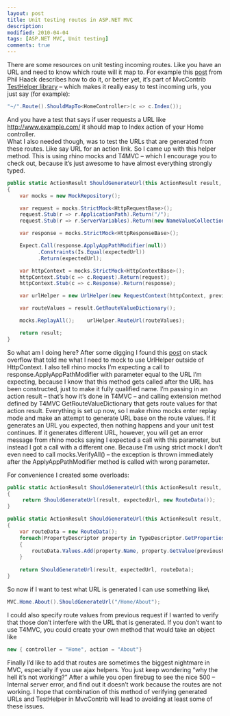 ```yaml
---
layout: post
title: Unit testing routes in ASP.NET MVC
description:
modified: 2010-04-04
tags: [ASP.NET MVC, Unit testing]
comments: true
---
```

There are some resources on unit testing incoming routes. Like you have
an URL and need to know which route will it map to. For example this
[post](http://haacked.com/archive/2007/12/17/testing-routes-in-asp.net-mvc.aspx)
from Phil Haack describes how to do it, or better yet, it’s part of
MvcContrib [TestHelper
library](http://mvccontrib.codeplex.com/wikipage?title=TestHelper&referringTitle=Documentation)
– which makes it really easy to test incoming urls, you just say (for
example):

```csharp
"~/".Route().ShouldMapTo<HomeController>(c => c.Index());
```

And you have a test that says if user requests a URL like
<http://www.example.com/> it should map to Index action of your Home
controller.\
What I also needed though, was to test the URLs that are generated from
these routes. Like say URL for an action link. So I came up with this
helper method. This is using rhino mocks and T4MVC – which I encourage
you to check out, because it’s just awesome to have almost everything
strongly typed.

```csharp
public static ActionResult ShouldGenerateUrl(this ActionResult result, string expectedUrl, RouteData previousRequestRouteData)
{
    var mocks = new MockRepository();

    var request = mocks.StrictMock<HttpRequestBase>();
    request.Stub(r => r.ApplicationPath).Return("/");
    request.Stub(r => r.ServerVariables).Return(new NameValueCollection());

    var response = mocks.StrictMock<HttpResponseBase>();

    Expect.Call(response.ApplyAppPathModifier(null))
          .Constraints(Is.Equal(expectedUrl))
          .Return(expectedUrl);

    var httpContext = mocks.StrictMock<HttpContextBase>();
    httpContext.Stub(c => c.Request).Return(request);
    httpContext.Stub(c => c.Response).Return(response);

    var urlHelper = new UrlHelper(new RequestContext(httpContext, previousRequestRouteData));

    var routeValues = result.GetRouteValueDictionary();

    mocks.ReplayAll();    urlHelper.RouteUrl(routeValues);

    return result;
}
```

So what am I doing here? After some digging I found this
[post](http://stackoverflow.com/questions/674458/asp-net-mvc-unit-testing-controllers-that-use-urlhelper)
on stack overflow that told me what I need to mock to use UrlHelper
outside of HttpContext. I also tell rhino mocks I’m expecting a call to
response.ApplyAppPathModifier with parameter equal to the URL I’m
expecting, because I know that this method gets called after the URL has
been constructed, just to make it fully qualified name. I’m passing in
an action result – that’s how it’s done in T4MVC – and calling extension
method defined by T4MVC GetRouteValueDictionary that gets route values
for that action result. Everything is set up now, so I make rhino mocks
enter replay mode and make an attempt to generate URL base on the route
values. If it generates an URL you expected, then nothing happens and
your unit test continues. If it generates different URL, however, you
will get an error message from rhino mocks saying I expected a call with
this parameter, but instead I got a call with a different one. Because
I’m using strict mock I don’t even need to call mocks.VerifyAll() – the
exception is thrown immediately after the ApplyAppPathModifier method is
called with wrong parameter.

For convenience I created some overloads:

```csharp
public static ActionResult ShouldGenerateUrl(this ActionResult result, string expectedUrl)
{
     return ShouldGenerateUrl(result, expectedUrl, new RouteData());
}

public static ActionResult ShouldGenerateUrl(this ActionResult result, string expectedUrl, object previousRequesRouteData)
{
    var routeData = new RouteData();
    foreach(PropertyDescriptor property in TypeDescriptor.GetProperties(previousRequesRouteData))
    {
        routeData.Values.Add(property.Name, property.GetValue(previousRequesRouteData));
    }
    
    return ShouldGenerateUrl(result, expectedUrl, routeData);
}
```

So now if I want to test what URL is generated I can use something like\

```csharp
MVC.Home.About().ShouldGenerateUrl("/Home/About");
```

I could also specify route values from previous request if I wanted to
verify that those don’t interfere with the URL that is generated. If you
don’t want to use T4MVC, you could create your own method that would
take an object like

```csharp
new { controller = "Home", action = "About"}
```

Finally I’d like to add that routes are sometimes the biggest nightmare
in MVC, especially if you use ajax helpers. You just keep wondering “why
the hell it’s not working?” After a while you open firebug to see the
nice 500 – Internal server error, and find out it doesn’t work because
the routes are not working. I hope that combination of this method of
verifying generated URLs and TestHelper in MvcContrib will lead to
avoiding at least some of these issues.
